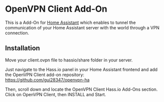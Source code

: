 # OpenVPN Client Add-On

This is a Add-On for [Home Assistant](https://www.home-assistant.io) which enables to tunnel the communication of your Home Assistant server with the world through a VPN connection.

## Installation

Move your client.ovpn file to hassio/share folder in your server.

Just navigate to the Hass.io panel in your Home Assistant frontend and add the OpenVPN Client add-on repository: https://github.com/gui28347/openvpn-ha

Then, scroll down and locate the OpenVPN Client Hass.io Add-Ons section. Click on OpenVPN Client, then INSTALL and Start.

